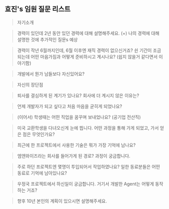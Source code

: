 효진's 임원 질문 리스트
---
> 자기소개

> 경력이 있던데 2년 동안 있던 경력에 대해 설명해주세요. (+) 나의 경력에 대해 설명한 것에 추가적인 질문s 예상

> 경력이 작년 6월까지인데, 6월 이후엔 재직 경력이 없으신거죠? 쉰 기간이 조금 되는데 어떤 마음가짐과 어떻게 준비하시고 계시나요? (쉽지 않을거 같다면서 이야기함)

> 개발에서 뭔가 남들보다 자신있어요?

> 자신의 장단점

> 퇴사를 결심하게 된 계기가 있나요? 회사에 더 계시지 않은 이유는?

> 언제 개발자가 되고 싶다고 처음 마음을 굳히게 되었나요? 

> (이어서) 학생때는 어떤 직업을 꿈꾸며 보내었나요? (공기업 전산직)

> 미국 교환학생을 다녀오신게 눈에 띕니다. 어떤 과정을 통해 가게 되었고, 가서 얻은 점은 무엇인가요?

> 최근에 한 프로젝트에서 사용한 기술은 뭐가 가장 기억에 남나요?

> 엠앤와이즈라는 회사를 들어가게 된 경로? 과정이 궁금합니다.

> 주로 하던 프로젝트엔 몇명이 투입되어서 작업하였나요? 일한 동료분들은 어떤 동료로 기억에 남아있나요?

> 우정국 프로젝트에서 하신일이 궁금합니다. 거기서 개발한 Agent는 어떻게 동작하는 거죠?

> 향후 10년 본인의 계획이 있으시면 설명해주세요.